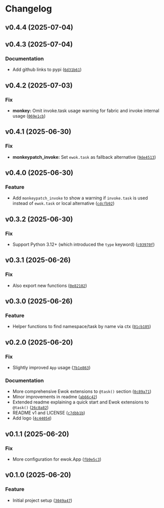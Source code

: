 # Changelog

<!--next-version-placeholder-->

## v0.4.4 (2025-07-04)



## v0.4.3 (2025-07-04)

### Documentation

* Add github links to pypi ([`6d31b61`](https://github.com/educationwarehouse/ewok/commit/6d31b614445540b943f94714b50ca533984b9a35))

## v0.4.2 (2025-07-03)

### Fix

* **monkey:** Omit invoke.task usage warning for fabric and invoke internal usage ([`069e1cb`](https://github.com/educationwarehouse/ewok/commit/069e1cba8d6b7d5a595f133a2b121eb38b4415fe))

## v0.4.1 (2025-06-30)

### Fix

* **monkeypatch_invoke:** Set `ewok.task` as fallback alternative ([`9de4513`](https://github.com/educationwarehouse/ewok/commit/9de4513ba55c86023a26883e53e6bd9066856f44))

## v0.4.0 (2025-06-30)

### Feature

* Add `monkeypatch_invoke` to show a warning if `invoke.task` is used instead of `ewok.task` or local alternative ([`cdcfb92`](https://github.com/educationwarehouse/ewok/commit/cdcfb920e7aaa0e39504ad9525c0f8aaa45d65ec))

## v0.3.2 (2025-06-30)

### Fix

* Support Python 3.12+ (which introduced the `type` keyword) ([`c93970f`](https://github.com/educationwarehouse/ewok/commit/c93970f1f97b13d790512cf76cc2f365195ea74f))

## v0.3.1 (2025-06-26)

### Fix

* Also export new functions ([`0e82102`](https://github.com/educationwarehouse/ewok/commit/0e82102a085e681445ee2622ffcb466798a790b3))

## v0.3.0 (2025-06-26)

### Feature

* Helper functions to find namespace/task by name via ctx ([`01cb185`](https://github.com/educationwarehouse/ewok/commit/01cb185a3014e5f9cda387a23e69e6890fefdb5d))

## v0.2.0 (2025-06-20)

### Fix

* Slightly improved `App` usage ([`7b1e863`](https://github.com/educationwarehouse/ewok/commit/7b1e8633992519ec9d52d5ae57e7767abf734938))

### Documentation

* More comprehensive Ewok extensions to `@task()` section ([`0c89a71`](https://github.com/educationwarehouse/ewok/commit/0c89a71f9543defd870a1ff38b7ce1bf4c201439))
* Minor improvements in readme ([`ab66c42`](https://github.com/educationwarehouse/ewok/commit/ab66c42f8810cb5f16c9bb9b33340eb8a9194a57))
* Extended readme explaining a quick start and Ewok extensions to `@task()` ([`26c8a82`](https://github.com/educationwarehouse/ewok/commit/26c8a828fbd515b76d33ce3ca05ec069456d28b5))
* README v1 and LICENSE ([`c7dbb1b`](https://github.com/educationwarehouse/ewok/commit/c7dbb1b5b144ec99241d5674b5a4da65e90804a6))
* Add logo ([`4c44054`](https://github.com/educationwarehouse/ewok/commit/4c44054467fb4129c7f070bffc426277d1840927))

## v0.1.1 (2025-06-20)

### Fix

* More configuration for ewok.App ([`fb9e5c3`](https://github.com/educationwarehouse/ewok/commit/fb9e5c35329fa9c20aeda598bac9dea0bc430c4c))

## v0.1.0 (2025-06-20)

### Feature

* Initial project setup ([`3049a47`](https://github.com/educationwarehouse/ewok/commit/3049a4784e1abf659ccfb098493282a0c62f535e))
